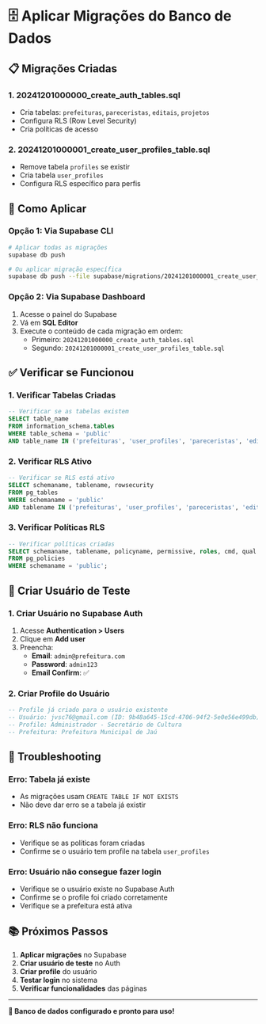 # 🗄️ Aplicar Migrações do Banco de Dados

## 📋 **Migrações Criadas**

### 1. **20241201000000_create_auth_tables.sql**
- Cria tabelas: `prefeituras`, `pareceristas`, `editais`, `projetos`
- Configura RLS (Row Level Security)
- Cria políticas de acesso

### 2. **20241201000001_create_user_profiles_table.sql**
- Remove tabela `profiles` se existir
- Cria tabela `user_profiles`
- Configura RLS específico para perfis

## 🚀 **Como Aplicar**

### **Opção 1: Via Supabase CLI**
```bash
# Aplicar todas as migrações
supabase db push

# Ou aplicar migração específica
supabase db push --file supabase/migrations/20241201000001_create_user_profiles_table.sql
```

### **Opção 2: Via Supabase Dashboard**
1. Acesse o painel do Supabase
2. Vá em **SQL Editor**
3. Execute o conteúdo de cada migração em ordem:
   - Primeiro: `20241201000000_create_auth_tables.sql`
   - Segundo: `20241201000001_create_user_profiles_table.sql`

## ✅ **Verificar se Funcionou**

### **1. Verificar Tabelas Criadas**
```sql
-- Verificar se as tabelas existem
SELECT table_name 
FROM information_schema.tables 
WHERE table_schema = 'public' 
AND table_name IN ('prefeituras', 'user_profiles', 'pareceristas', 'editais', 'projetos');
```

### **2. Verificar RLS Ativo**
```sql
-- Verificar se RLS está ativo
SELECT schemaname, tablename, rowsecurity 
FROM pg_tables 
WHERE schemaname = 'public' 
AND tablename IN ('prefeituras', 'user_profiles', 'pareceristas', 'editais', 'projetos');
```

### **3. Verificar Políticas RLS**
```sql
-- Verificar políticas criadas
SELECT schemaname, tablename, policyname, permissive, roles, cmd, qual 
FROM pg_policies 
WHERE schemaname = 'public';
```

## 🔧 **Criar Usuário de Teste**

### **1. Criar Usuário no Supabase Auth**
1. Acesse **Authentication > Users**
2. Clique em **Add user**
3. Preencha:
   - **Email**: `admin@prefeitura.com`
   - **Password**: `admin123`
   - **Email Confirm**: ✅

### **2. Criar Profile do Usuário**
```sql
-- Profile já criado para o usuário existente
-- Usuário: jvsc76@gmail.com (ID: 9b48a645-15cd-4706-94f2-5e0e56e499db)
-- Profile: Administrador - Secretário de Cultura
-- Prefeitura: Prefeitura Municipal de Jaú
```

## 🐛 **Troubleshooting**

### **Erro: Tabela já existe**
- As migrações usam `CREATE TABLE IF NOT EXISTS`
- Não deve dar erro se a tabela já existir

### **Erro: RLS não funciona**
- Verifique se as políticas foram criadas
- Confirme se o usuário tem profile na tabela `user_profiles`

### **Erro: Usuário não consegue fazer login**
- Verifique se o usuário existe no Supabase Auth
- Confirme se o profile foi criado corretamente
- Verifique se a prefeitura está ativa

## 📚 **Próximos Passos**

1. **Aplicar migrações** no Supabase
2. **Criar usuário de teste** no Auth
3. **Criar profile** do usuário
4. **Testar login** no sistema
5. **Verificar funcionalidades** das páginas

---

**🎉 Banco de dados configurado e pronto para uso!**
